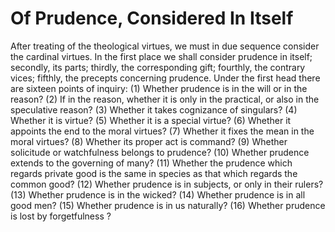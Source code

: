# Of Prudence, Considered In Itself

After treating of the theological virtues, we must in due sequence consider the cardinal virtues. In the first place we shall consider prudence in itself; secondly, its parts; thirdly, the corresponding gift; fourthly, the contrary vices; fifthly, the precepts concerning prudence.  Under the first head there are sixteen points of inquiry:
(1) Whether prudence is in the will or in the reason?
(2) If in the reason, whether it is only in the practical, or also in the speculative reason?
(3) Whether it takes cognizance of singulars?
(4) Whether it is virtue?
(5) Whether it is a special virtue?
(6) Whether it appoints the end to the moral virtues?
(7) Whether it fixes the mean in the moral virtues?
(8) Whether its proper act is command?
(9) Whether solicitude or watchfulness belongs to prudence?
(10) Whether prudence extends to the governing of many?
(11) Whether the prudence which regards private good is the same in species as that which regards the common good?
(12) Whether prudence is in subjects, or only in their rulers?
(13) Whether prudence is in the wicked?
(14) Whether prudence is in all good men?
(15) Whether prudence is in us naturally?
(16) Whether prudence is lost by forgetfulness ?